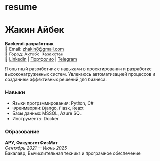 # resume
# Жакин Айбек
**Backend-разработчик**  
📧 Email: zhakin8@gmail.com  
📍 Город: Актобе, Казахстан  
🔗 [LinkedIn](https://linkedin.com/in/example) | [Портфолио](https://example.com) | [Telegram](https://t.me/example)

Я опытный разработчик с навыками в проектировании и разработке высоконагруженных систем. Увлекаюсь автоматизацией процессов и созданием эффективных решений для бизнеса.

### Навыки
- Языки программирования: Python, C#
- Фреймворки: Django, Flask, React
- Базы данных: MSSQL, Azure SQL
- Инструменты: Docker

### Образование
**АРУ, Факультет ФизМат**  
*Сентябрь 2021 — Июнь 2025*  
Бакалавр, Вычислительная техника и програмное обеспечение

